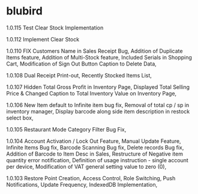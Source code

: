 blubird
=======
1.0.115
Test Clear Stock Implementation

1.0.112
Implement Clear Stock

1.0.110
FIX Customers Name in Sales Receipt Bug,
Addition of Duplicate Items feature,
Addition of Multi-Stock feature,
Included Serials in Shopping Cart,
Modification of Sign Out Button Caption to Delete Data,

1.0.108
Dual Receipt Print-out,
Recently Stocked Items List,

1.0.107
Hidden Total Gross Profit in Inventory Page,
Displayed Total Selling Price & Changed Caption to Total Inventory Value on Inventory Page,

1.0.106
New Item default to Infinite item bug fix,
Removal of total cp / sp in inventory manager,
Display barcode along side item description in restock select box,

1.0.105
Restaurant Mode Category Filter Bug Fix,

1.0.104
Account Activation / Lock Out Feature,
Manual Update Feature,
Infinite Items Bug fix,
Barcode Scanning Bug fix,
Delete records Bug fix,
Addition of Barcode to Item Desc in Sales,
Restructure of Negative item quantity error notification,
Definition of usage instruction - single account per device,
Modification of VAT general setting value to zero (0),

1.0.103
Restore Point Creation,
Access Control,
Role Switching,
Push Notifications,
Update Frequency,
IndexedDB Implementation,